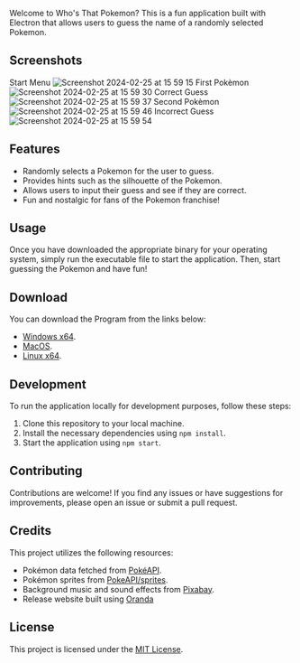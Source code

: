 

Welcome to Who's That Pokemon? This is a fun application built with Electron that allows users to guess the name of a randomly selected Pokemon.

## Screenshots
Start Menu
![Screenshot 2024-02-25 at 15 59 15](https://github.com/furthestgoose/Who-s-that-pokemon-/assets/77462614/99437f52-2378-424e-847f-f6fe41498fef)
First Pokèmon
![Screenshot 2024-02-25 at 15 59 30](https://github.com/furthestgoose/Who-s-that-pokemon-/assets/77462614/e4fe29c0-a2c5-4bb9-a4b2-debe7cd43d61)
Correct Guess
![Screenshot 2024-02-25 at 15 59 37](https://github.com/furthestgoose/Who-s-that-pokemon-/assets/77462614/3890ee8f-5666-4b8f-bfc5-ea6fa7475469)
Second Pokèmon
![Screenshot 2024-02-25 at 15 59 46](https://github.com/furthestgoose/Who-s-that-pokemon-/assets/77462614/f638fdb2-c249-4d44-8c87-d96143894385)
Incorrect Guess
![Screenshot 2024-02-25 at 15 59 54](https://github.com/furthestgoose/Who-s-that-pokemon-/assets/77462614/f46dbd68-96dd-4b48-ae2d-227c2be9dca0)

## Features

- Randomly selects a Pokemon for the user to guess.
- Provides hints such as the silhouette of the Pokemon.
- Allows users to input their guess and see if they are correct.
- Fun and nostalgic for fans of the Pokemon franchise!

## Usage

Once you have downloaded the appropriate binary for your operating system, simply run the executable file to start the application. Then, start guessing the Pokemon and have fun!

## Download

You can download the Program from the links below:
- [Windows x64](https://github.com/furthestgoose/Who-s-that-pokemon-/releases/download/v1.0.0/Who.s.That.Pokemon.exe).
- [MacOS](https://github.com/furthestgoose/Who-s-that-pokemon-/releases/download/v1.0.0/Who.s.that.Pokemon.Mac.dmg).
- [Linux x64](https://github.com/furthestgoose/Who-s-that-pokemon-/releases/download/v1.0.0/Who.s.That.Pokemon.AppImage).

## Development

To run the application locally for development purposes, follow these steps:

1. Clone this repository to your local machine.
2. Install the necessary dependencies using `npm install`.
3. Start the application using `npm start`.

## Contributing

Contributions are welcome! If you find any issues or have suggestions for improvements, please open an issue or submit a pull request.

## Credits

This project utilizes the following resources:

- Pokémon data fetched from [PokéAPI](https://pokeapi.co/).
- Pokémon sprites from [PokeAPI/sprites](https://github.com/PokeAPI/sprites).
- Background music and sound effects from [Pixabay](https://pixabay.com/).
- Release website built using [Oranda](https://opensource.axo.dev/oranda/)

## License

This project is licensed under the [MIT License](https://github.com/furthestgoose/Who-s-that-pokemon-/blob/main/LICENSE).
